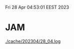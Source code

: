 Fri 28 Apr 04:53:01 EEST 2023
# JAM
<a href='./cache/202304/28_04.log'>./cache/202304/28_04.log</a>
